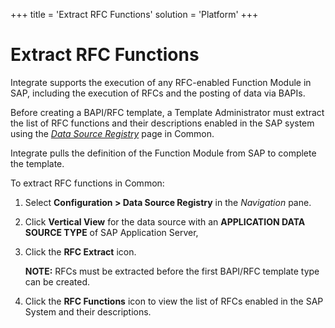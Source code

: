 +++
title = 'Extract RFC Functions'
solution = 'Platform'
+++

# Extract RFC Functions

Integrate supports the execution of any RFC-enabled Function Module in
SAP, including the execution of RFCs and the posting of data via BAPIs.

Before creating a BAPI/RFC template, a Template Administrator must
extract the list of RFC functions and their descriptions enabled in the
SAP system using the <span style="font-style: italic;">[Data Source
Registry](../../Common/Page_Desc/Data_Source_Registry_H)</span> page
in Common.

Integrate pulls the definition of the Function Module from SAP to
complete the template.

To extract RFC functions in Common:

1.  Select <span style="font-weight: bold;">Configuration \> Data Source
    Registry</span> in the
    <span style="font-style: italic;">Navigation</span> pane.

2.  Click <span style="font-weight: bold;">Vertical View</span> for the
    data source with an <span style="font-weight: bold;">APPLICATION
    DATA SOURCE TYPE</span> of SAP Application Server,

3.  Click the <span style="font-weight: bold;">RFC Extract</span> icon.
    
    **NOTE:** RFCs must be extracted before the first BAPI/RFC template
    type can be created.

4.  Click the <span style="font-weight: bold;">RFC Functions</span> icon
    to view the list of RFCs enabled in the SAP System and their
    descriptions.
